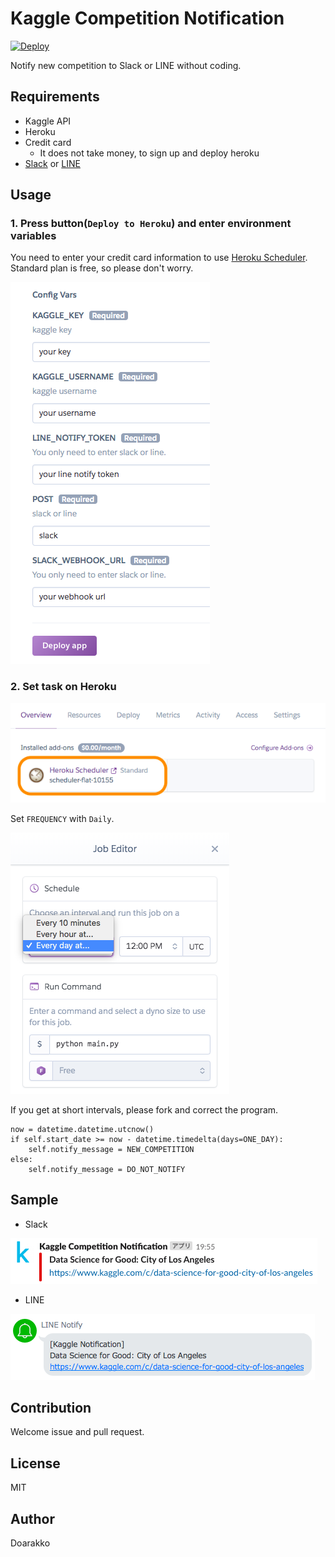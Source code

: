 # Kaggle Competition Notification
[![Deploy](https://www.herokucdn.com/deploy/button.png)](https://heroku.com/deploy)

Notify new competition to Slack or LINE without coding.

## Requirements
- Kaggle API
- Heroku
- Credit card
    - It does not take money, to sign up and deploy heroku
- [Slack](https://api.slack.com/incoming-webhooks) or [LINE](https://notify-bot.line.me)

## Usage
### 1. Press button(`Deploy to Heroku`) and enter environment variables
You need to enter your credit card information to use [Heroku Scheduler](https://devcenter.heroku.com/articles/scheduler).  
Standard plan is free, so please don't worry.

![](img/enter-config-vars.png)

### 2. Set task on Heroku
![](img/select-scheduler.png)

Set `FREQUENCY` with `Daily`.

![](img/set-schedule.png)

If you get at short intervals, please fork and correct the program.
```
now = datetime.datetime.utcnow()
if self.start_date >= now - datetime.timedelta(days=ONE_DAY):
    self.notify_message = NEW_COMPETITION
else:
    self.notify_message = DO_NOT_NOTIFY
```

## Sample
- Slack

![](img/slack-sample.png)

- LINE

![](img/line-sample.png)

## Contribution
Welcome issue and pull request.

## License
MIT

## Author
Doarakko